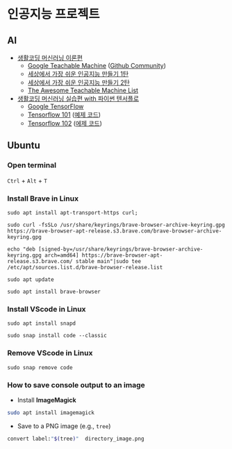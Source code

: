 # 인공지능 프로젝트

## AI
- [생활코딩 머신러닝 이론편](https://opentutorials.org/course/4548)
  - [Google Teachable Machine](https://teachablemachine.withgoogle.com/) ([Github Community](https://github.com/googlecreativelab/teachablemachine-community))
  - [세상에서 가장 쉬운 인공지능 만들기 1탄](https://www.youtube.com/watch?v=USQGTW34lO8) 
  - [세상에서 가장 쉬운 인공지능 만들기 2탄](https://www.youtube.com/watch?v=9SwdGFzFb5Y)
  - [The Awesome Teachable Machine List](https://github.com/SashiDo/awesome-teachable-machine)
- [생활코딩 머신러닝 실습편 with 파이썬 텐서플로](https://elibrary.kyobobook.co.kr/dig/elb/elibrary)
  - [Google TensorFlow](https://www.tensorflow.org/)
  - [Tensorflow 101](https://opentutorials.org/module/4966) ([예제 코드](https://github.com/blackdew/tensorflow1))
  - [Tensorflow 102](https://opentutorials.org/module/5268) ([에제 코드](https://github.com/blackdew/ml-tensorflow))

## Ubuntu
### Open terminal
`Ctrl` + `Alt` + `T`

### Install Brave in Linux
```
sudo apt install apt-transport-https curl;
```
```
sudo curl -fsSLo /usr/share/keyrings/brave-browser-archive-keyring.gpg https://brave-browser-apt-release.s3.brave.com/brave-browser-archive-keyring.gpg
```
```
echo "deb [signed-by=/usr/share/keyrings/brave-browser-archive-keyring.gpg arch=amd64] https://brave-browser-apt-release.s3.brave.com/ stable main"|sudo tee /etc/apt/sources.list.d/brave-browser-release.list
```
```
sudo apt update
```
```
sudo apt install brave-browser
```

### Install VScode in Linux

``` 
sudo apt install snapd 
```
```
sudo snap install code --classic
```
### Remove VScode in Linux
```
sudo snap remove code
```

### How to save console output to an image
- Install **ImageMagick**
```sh
sudo apt install imagemagick
```
- Save to a PNG image (e.g., `tree`)
```sh
convert label:"$(tree)"  directory_image.png
```
